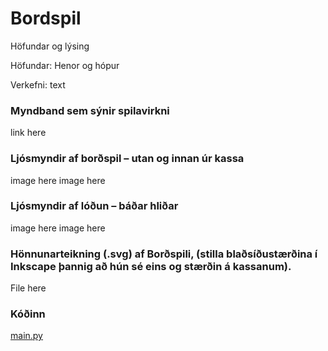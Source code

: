 # Bordspil

Höfundar og lýsing

Höfundar: Henor og hópur

Verkefni: text


### Myndband sem sýnir spilavirkni
link here


### Ljósmyndir af borðspil – utan og innan úr kassa
image here
image here


### Ljósmyndir af lóðun – báðar hliðar
image here
image here


### Hönnunarteikning (.svg) af Borðspili, (stilla blaðsíðustærðina í Inkscape þannig að hún sé eins og stærðin á kassanum).
File here


### Kóðinn
[main.py](https://github.com/henork2110/Bordspil/blob/ac98288c00cfce1811459373b63aa8ec785bcda4/main.py)

